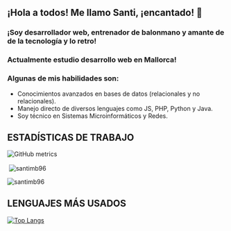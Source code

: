 ## ¡Hola a todos! Me llamo Santi, ¡encantado! 👋

### ¡Soy desarrollador web, entrenador de balonmano y amante de de la tecnología y lo retro!

### Actualmente estudio desarrollo web en Mallorca!

### Algunas de mis habilidades son:


- Conocimientos avanzados en bases de datos (relacionales y no relacionales).
- Manejo directo de diversos lenguajes como JS, PHP, Python y Java.
- Soy técnico en Sistemas Microinformáticos y Redes.


## ESTADÍSTICAS DE TRABAJO

![GitHub metrics](https://metrics.lecoq.io/santimb96)<br>

<p>&nbsp;<img align="center" src="https://github-readme-stats.vercel.app/api?username=santimb96&show_icons=true&locale=en" alt="santimb96" /></p>

<p><img align="center" src="https://github-readme-streak-stats.herokuapp.com/?user=santimb96&" alt="santimb96" /></p>


## LENGUAJES MÁS USADOS

[![Top Langs](https://github-readme-stats.vercel.app/api/top-langs/?username=santimb96)](https://github.com/santimb96/github-readme-stats)



